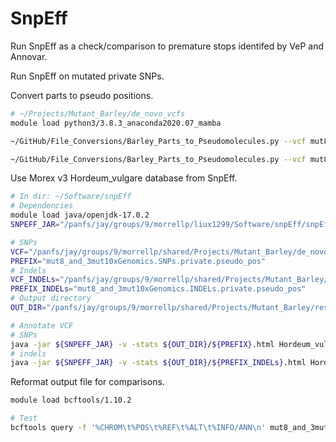 # SnpEff

Run SnpEff as a check/comparison to premature stops identifed by VeP and Annovar.

Run SnpEff on mutated private SNPs.

Convert parts to pseudo positions.

```bash
# ~/Projects/Mutant_Barley/de_novo_vcfs
module load python3/3.8.3_anaconda2020.07_mamba

~/GitHub/File_Conversions/Barley_Parts_to_Pseudomolecules.py --vcf mut8_and_3mut10xGenomics.SNPs.private.vcf.gz morex_v3 > mut8_and_3mut10xGenomics.SNPs.private.pseudo_pos.vcf

~/GitHub/File_Conversions/Barley_Parts_to_Pseudomolecules.py --vcf mut8_and_3mut10xGenomics.INDELs.private.vcf.gz morex_v3 > mut8_and_3mut10xGenomics.INDELs.private.pseudo_pos.vcf
```

Use Morex v3 Hordeum_vulgare database from SnpEff.

```bash
# In dir: ~/Software/snpEff
# Dependencies
module load java/openjdk-17.0.2
SNPEFF_JAR="/panfs/jay/groups/9/morrellp/liux1299/Software/snpEff/snpEff.jar"

# SNPs
VCF="/panfs/jay/groups/9/morrellp/shared/Projects/Mutant_Barley/de_novo_vcfs/mut8_and_3mut10xGenomics.SNPs.private.pseudo_pos.vcf"
PREFIX="mut8_and_3mut10xGenomics.SNPs.private.pseudo_pos"
# Indels
VCF_INDELs="/panfs/jay/groups/9/morrellp/shared/Projects/Mutant_Barley/de_novo_vcfs/mut8_and_3mut10xGenomics.INDELs.private.pseudo_pos.vcf"
PREFIX_INDELs="mut8_and_3mut10xGenomics.INDELs.private.pseudo_pos"
# Output directory
OUT_DIR="/panfs/jay/groups/9/morrellp/shared/Projects/Mutant_Barley/results/snpeff"

# Annotate VCF
# SNPs
java -jar ${SNPEFF_JAR} -v -stats ${OUT_DIR}/${PREFIX}.html Hordeum_vulgare ${VCF} > ${OUT_DIR}/${PREFIX}.ann.vcf
# indels
java -jar ${SNPEFF_JAR} -v -stats ${OUT_DIR}/${PREFIX_INDELs}.html Hordeum_vulgare ${VCF_INDELs} > ${OUT_DIR}/${PREFIX_INDELs}.ann.vcf
```

Reformat output file for comparisons.

```bash
module load bcftools/1.10.2

# Test
bcftools query -f '%CHROM\t%POS\t%REF\t%ALT\t%INFO/ANN\n' mut8_and_3mut10xGenomics.SNPs.private.pseudo_pos.ann.vcf | tr '|' '\t'
```
